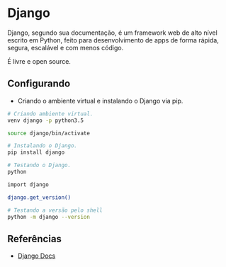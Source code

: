 # Django
  
Django, segundo sua documentação, é um framework web de alto nível escrito em Python, feito para desenvolvimento de apps de forma rápida, segura, escalável e com menos código.
  
É livre e open source.
  
## Configurando
  
* Criando o ambiente virtual e instalando o Django via pip.
  
```sh
# Criando ambiente virtual.
venv django -p python3.5

source django/bin/activate

# Instalando o Django.
pip install django

# Testando o Django.
python

import django

django.get_version()

# Testando a versão pelo shell
python -m django --version
```
  
## Referências
  
* [Django Docs](https://www.djangoproject.com)  
